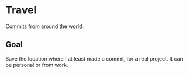 # Travel

Commits from around the world.

## Goal

Save the location where I at least made a commit, for a real project. It
can be personal or from work.
